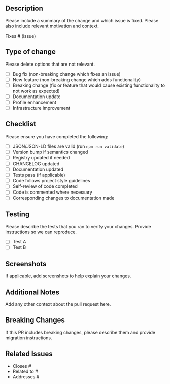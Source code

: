 ## Description

Please include a summary of the change and which issue is fixed. Please also include relevant motivation and context.

Fixes # (issue)

## Type of change

Please delete options that are not relevant.

- [ ] Bug fix (non-breaking change which fixes an issue)
- [ ] New feature (non-breaking change which adds functionality)
- [ ] Breaking change (fix or feature that would cause existing functionality to not work as expected)
- [ ] Documentation update
- [ ] Profile enhancement
- [ ] Infrastructure improvement

## Checklist

Please ensure you have completed the following:

- [ ] JSON/JSON-LD files are valid (run `npm run validate`)
- [ ] Version bump if semantics changed
- [ ] Registry updated if needed
- [ ] CHANGELOG updated
- [ ] Documentation updated
- [ ] Tests pass (if applicable)
- [ ] Code follows project style guidelines
- [ ] Self-review of code completed
- [ ] Code is commented where necessary
- [ ] Corresponding changes to documentation made

## Testing

Please describe the tests that you ran to verify your changes. Provide instructions so we can reproduce.

- [ ] Test A
- [ ] Test B

## Screenshots

If applicable, add screenshots to help explain your changes.

## Additional Notes

Add any other context about the pull request here.

## Breaking Changes

If this PR includes breaking changes, please describe them and provide migration instructions.

## Related Issues

- Closes #
- Related to #
- Addresses #
